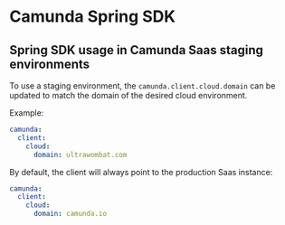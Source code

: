# Camunda Spring SDK

## Spring SDK usage in Camunda Saas staging environments

To use a staging environment, the `camunda.client.cloud.domain` can be updated to match the domain of the desired cloud environment.

Example:

```yaml
camunda:
  client:
    cloud:
      domain: ultrawombat.com
```

By default, the client will always point to the production Saas instance:

```yaml
camunda:
  client:
    cloud:
      domain: camunda.io
```

